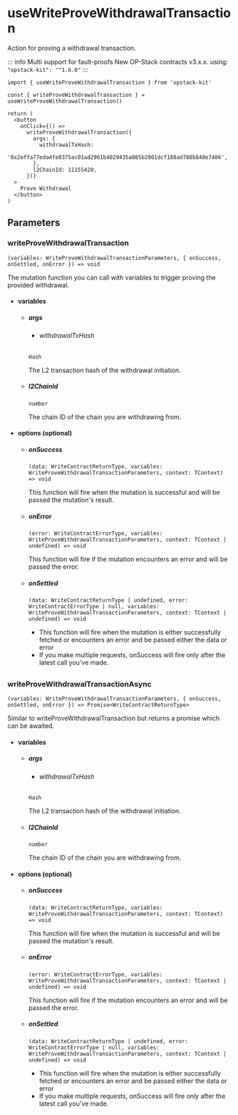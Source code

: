 # useWriteProveWithdrawalTransaction

Action for proving a withdrawal transaction.

::: info
Multi support for fault-proofs New OP-Stack contracts v3.x.x. using: `"opstack-kit": "^1.6.0"`
:::

```tsx [example.tsx]
import { useWriteProveWithdrawalTransaction } from 'opstack-kit'

const { writeProveWithdrawalTransaction } = useWriteProveWithdrawalTransaction()

return (
  <button
    onClick={() =>
      writeProveWithdrawalTransaction({
        args: {
          withdrawalTxHash:
            '0x2effa77eda4fe8375ac01ad2961b4029435a085b2801dcf188ad788b840e7406',
        },
        l2ChainId: 11155420,
      })}
  >
    Prove Withdrawal
  </button>
)
```

## Parameters

### writeProveWithdrawalTransaction

`(variables: WriteProveWithdrawalTransactionParameters, { onSuccess, onSettled, onError }) => void`

The mutation function you can call with variables to trigger proving the provided withdrawal.

- #### variables
  - ##### args

    - ###### withdrawalTxHash
    `Hash`

    The L2 transaction hash of the withdrawal initiation.

  - ##### l2ChainId
    `number`

    The chain ID of the chain you are withdrawing from.

- #### options (optional)
  - ##### onSuccess
    `(data: WriteContractReturnType, variables: WriteProveWithdrawalTransactionParameters, context: TContext) => void`

    This function will fire when the mutation is successful and will be passed the mutation's result.

  - ##### onError
    `(error: WriteContractErrorType, variables: WriteProveWithdrawalTransactionParameters, context: TContext | undefined) => void`

    This function will fire if the mutation encounters an error and will be passed the error.

  - ##### onSettled
    `(data: WriteContractReturnType | undefined, error: WriteContractErrorType | null, variables: WriteProveWithdrawalTransactionParameters, context: TContext | undefined) => void`

    - This function will fire when the mutation is either successfully fetched or encounters an error and be passed either the data or error
    - If you make multiple requests, onSuccess will fire only after the latest call you've made.
    
##

### writeProveWithdrawalTransactionAsync

`(variables: WriteProveWithdrawalTransactionParameters, { onSuccess, onSettled, onError }) => Promise<WriteContractReturnType>`

Similar to writeProveWithdrawalTransaction but returns a promise which can be awaited.

- #### variables
  - ##### args

    - ###### withdrawalTxHash
    `Hash`

    The L2 transaction hash of the withdrawal initiation.

  - ##### l2ChainId
    `number`

    The chain ID of the chain you are withdrawing from.

- #### options (optional)
  - ##### onSuccess
    `(data: WriteContractReturnType, variables: WriteProveWithdrawalTransactionParameters, context: TContext) => void`

    This function will fire when the mutation is successful and will be passed the mutation's result.

  - ##### onError
    `(error: WriteContractErrorType, variables: WriteProveWithdrawalTransactionParameters, context: TContext | undefined) => void`

    This function will fire if the mutation encounters an error and will be passed the error.

  - ##### onSettled
    `(data: WriteContractReturnType | undefined, error: WriteContractErrorType | null, variables: WriteProveWithdrawalTransactionParameters, context: TContext | undefined) => void`

    - This function will fire when the mutation is either successfully fetched or encounters an error and be passed either the data or error
    - If you make multiple requests, onSuccess will fire only after the latest call you've made.